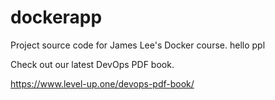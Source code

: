 # dockerapp
Project source code for James Lee's Docker course.
hello 
ppl

Check out our latest DevOps PDF book.

https://www.level-up.one/devops-pdf-book/
